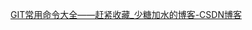 [GIT常用命令大全——赶紧收藏_少糖加水的博客-CSDN博客](https://blog.csdn.net/weixin_49851451/article/details/123944431)


